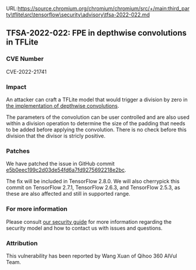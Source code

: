 URL:https://source.chromium.org/chromium/chromium/src/+/main:third_party\tflite\src\tensorflow\security\advisory\tfsa-2022-022.md
## TFSA-2022-022: FPE in depthwise convolutions in TFLite

### CVE Number
CVE-2022-21741

### Impact
An attacker can craft a TFLite model that would trigger a division by zero in [the implementation of depthwise convolutions](https://github.com/tensorflow/tensorflow/blob/5100e359aef5c8021f2e71c7b986420b85ce7b3d/tensorflow/lite/kernels/depthwise_conv.cc#L96).

The parameters of the convolution can be user controlled and are also used within a division operation to determine the size of the padding that needs to be added before applying the convolution. There is no check before this division that the divisor is stricly positive.

### Patches
We have patched the issue in GitHub commit [e5b0eec199c2d03de54fd6a7fd9275692218e2bc](https://github.com/tensorflow/tensorflow/commit/e5b0eec199c2d03de54fd6a7fd9275692218e2bc).

The fix will be included in TensorFlow 2.8.0. We will also cherrypick this commit on TensorFlow 2.7.1, TensorFlow 2.6.3, and TensorFlow 2.5.3, as these are also affected and still in supported range.

### For more information
Please consult [our security guide](https://github.com/tensorflow/tensorflow/blob/master/SECURITY.md) for more information regarding the security model and how to contact us with issues and questions.

### Attribution
This vulnerability has been reported by Wang Xuan of Qihoo 360 AIVul Team.
